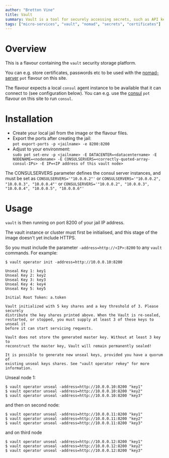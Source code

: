 ```yaml
---
author: "Bretton Vine"
title: Vault 
summary: Vault is a tool for securely accessing secrets, such as API keys, passwords, or certificates.
tags: ["micro-services", "vault", "nomad", "secrets", "certificates"]
---
```


# Overview

This is a flavour containing the ```vault``` security storage platform.

You can e.g. store certificates, passwords etc to be used with the [nomad-server](https://potluck.honeyguide.net/blog/nomad-server/) ```pot``` flavour on this site.

The flavour expects a local ```consul``` agent instance to be available that it can connect to (see configuration below). You can e.g. use the [consul](https://potluck.honeyguide.net/blog/consul/) ```pot``` flavour on this site to run ```consul```.

# Installation

* Create your local jail from the image or the flavour files. 
* Export the ports after creating the jail:     
  ```pot export-ports -p <jailname> -e 8200:8200```   
* Adjust to your environment:    
  ```sudo pot set-env -p <jailname> -E DATACENTER=<datacentername> -E NODENAME=<nodename> -E CONSULSERVERS=<correctly-quoted-array-consul-IPs> -E IP=<IP address of this vault node>```

The CONSULSERVERS parameter defines the consul server instances, and must be set as ```CONSULSERVERS='"10.0.0.2"'``` or ```CONSULSERVERS='"10.0.0.2", "10.0.0.3", "10.0.0.4"'``` or ```CONSULSERVERS='"10.0.0.2", "10.0.0.3", "10.0.0.4", "10.0.0.5", "10.0.0.6"'```

# Usage

```vault``` is then running on port 8200 of your jail IP address.

The vault instance or cluster must first be initialised, and this stage of the image doesn't yet include HTTPS.

So you must include the parameter ```-address=http://<IP>:8200``` to any ```vault``` commands. For example:

```
$ vault operator init -address=http://10.0.0.10:8200

Unseal Key 1: key1
Unseal Key 2: key2
Unseal Key 3: key3
Unseal Key 4: key4
Unseal Key 5: key5

Initial Root Token: a.token

Vault initialized with 5 key shares and a key threshold of 3. Please securely
distribute the key shares printed above. When the Vault is re-sealed,
restarted, or stopped, you must supply at least 3 of these keys to unseal it
before it can start servicing requests.

Vault does not store the generated master key. Without at least 3 key to
reconstruct the master key, Vault will remain permanently sealed!

It is possible to generate new unseal keys, provided you have a quorum of
existing unseal keys shares. See "vault operator rekey" for more information.
```

Unseal node 1:
```
$ vault operator unseal -address=http://10.0.0.10:8200 "key1"
$ vault operator unseal -address=http://10.0.0.10:8200 "key2"
$ vault operator unseal -address=http://10.0.0.10:8200 "key3"
```

and then on second node:
```
$ vault operator unseal -address=http://10.0.0.11:8200 "key1"
$ vault operator unseal -address=http://10.0.0.11:8200 "key2"
$ vault operator unseal -address=http://10.0.0.11:8200 "key3"
```

and on third node
```
$ vault operator unseal -address=http://10.0.0.12:8200 "key1"
$ vault operator unseal -address=http://10.0.0.12:8200 "key2"
$ vault operator unseal -address=http://10.0.0.12:8200 "key3"
```
